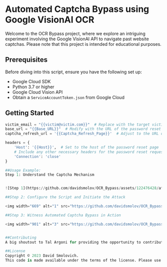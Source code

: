 # Automated Captcha Bypass using Google VisionAI OCR

Welcome to the OCR Bypass project, where we explore an intriguing experiment involving the Google VisionAI API to navigate past website captchas. Please note that this project is intended for educational purposes.

## Prerequisites

Before diving into this script, ensure you have the following set up:
- Google Cloud SDK
- Python 3.7 or higher
- Google Cloud Vision API
- Obtain a `ServiceAccountToken.json` from Google Cloud

## Getting Started

```python
victim_email = "{{victim@victim.com}}"  # Replace with the target victim's email address
base_url = "{{Base_URL}}"  # Modify with the URL of the password reset page
captcha_refresh_url = '{{Captcha_Refresh_Page}}'  # Adjust to the URL of the captcha refresh page

headers = {
    'Host': '{{Host}}',  # Set to the host of the password reset page
    # Include any other necessary headers for the password reset request
    'Connection': 'close'
}

##Usage Example:
Step 1: Understand the Captcha Mechanism


![Step 1](https://github.com/davidsmolov/OCR_Bypass/assets/122476428/af931637-ac6f-4045-9baa-c4321f1d43c3)

##Step 2: Configure the Script and Initiate the Attack

<img width="669" alt="1" src="https://github.com/davidsmolov/OCR_Bypass/assets/122476428/30cc9209-ca39-4d9a-970c-41924ddbe51d">

##Step 3: Witness Automated Captcha Bypass in Action

<img width="901" alt="3" src="https://github.com/davidsmolov/OCR_Bypass/assets/122476428/0501495c-c3d2-4d5c-8248-59e837f46bc5">


##Contributing
A big shoutout to Tal Argoni for providing the opportunity to contribute to this project.

##License
Copyright © 2023 David Smolovich.
This code is made available under the terms of the license. Please use it exclusively for educational purposes. We encourage learning and responsible use of technology.

